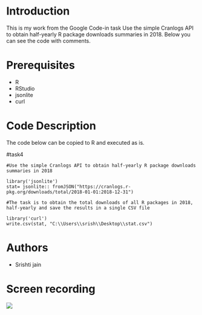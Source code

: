 # Introduction
This is my work from the Google Code-in task Use the simple Cranlogs API to obtain half-yearly R package downloads summaries in 2018.
Below you can see the code with comments.

# Prerequisites
- R
- RStudio
- jsonlite
- curl


# Code Description
The code below can be copied to R and executed as is.

#task4

```
#Use the simple Cranlogs API to obtain half-yearly R package downloads summaries in 2018

library('jsonlite')
stat= jsonlite:: fromJSON("https://cranlogs.r-pkg.org/downloads/total/2018-01-01:2018-12-31")

#The task is to obtain the total downloads of all R packages in 2018, half-yearly and save the results in a single CSV file

library('curl')
write.csv(stat, "C:\\Users\\srish\\Desktop\\stat.csv")

```
# Authors 
- Srishti jain

# Screen recording

![](http://g.recordit.co/cmSlmVxzqO.gif)
